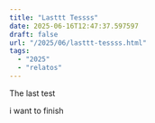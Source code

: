 ```yaml
---
title: "Lasttt Tessss"
date: 2025-06-16T12:47:37.597597
draft: false
url: "/2025/06/lasttt-tessss.html"
tags:
  - "2025"
  - "relatos"
---
```


The last test

i want to finish  